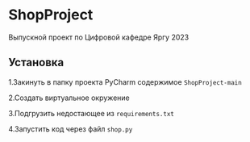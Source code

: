 # ShopProject
Выпускной проект по Цифровой кафедре Яргу 2023
## Установка
1.Закинуть в папку проекта PyCharm содержимое `ShopProject-main`

2.Создать виртуальное окружение

3.Подгрузить недостающее из `requirements.txt`

4.Запустить код через файл `shop.py`

